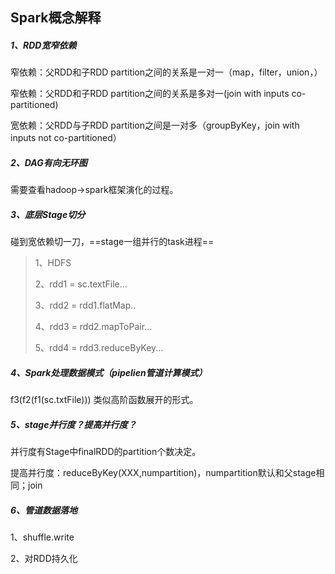 ## Spark概念解释

##### 1、RDD宽窄依赖

窄依赖：父RDD和子RDD partition之间的关系是一对一（map，filter，union，）

窄依赖：父RDD和子RDD partition之间的关系是多对一(join with inputs co-partitioned)

宽依赖：父RDD与子RDD partition之间是一对多（groupByKey，join with inputs not co-partitioned）

##### 2、DAG有向无环图

需要查看hadoop->spark框架演化的过程。

##### 3、底层Stage切分

碰到宽依赖切一刀，==stage一组并行的task进程==

> 1、HDFS
>
> 2、rdd1 = sc.textFile...
>
> 3、rdd2 = rdd1.flatMap..
>
> 4、rdd3 = rdd2.mapToPair...
>
> 5、rdd4 = rdd3.reduceByKey...

##### 4、Spark处理数据模式（pipelien管道计算模式）

f3(f2(f1(sc.txtFile))) 类似高阶函数展开的形式。

##### 5、stage并行度？提高并行度？

并行度有Stage中finalRDD的partition个数决定。

提高并行度：reduceByKey(XXX,numpartition)，numpartition默认和父stage相同；join

##### 6、管道数据落地

1、shuffle.write

2、对RDD持久化



